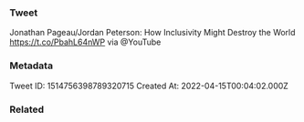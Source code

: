 ### Tweet
Jonathan Pageau/Jordan Peterson: How Inclusivity Might Destroy the World https://t.co/PbahL64nWP via @YouTube

### Metadata
Tweet ID: 1514756398789320715
Created At: 2022-04-15T00:04:02.000Z

### Related

